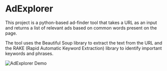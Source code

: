# AdExplorer

This project is a python-based ad-finder tool that takes a URL as an input and returns a list of relevant ads based on common words present on the page. 

The tool uses the Beautiful Soup library to extract the text from the URL and the RAKE (Rapid Automatic Keyword Extraction) library to identify important keywords and phrases.

<img src="https://github.com/Taranum01/SpeedTrack/blob/main/AdExplorerDemo.jpg" alt="AdExplorer Demo" />
